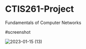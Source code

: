 # CTIS261-Project
 Fundamentals of Computer Networks
 
 #screenshot
 
![2023-01-15 (13)](https://user-images.githubusercontent.com/97961673/212782835-0335d288-e9dd-472d-b367-0385e3dafb27.png)
